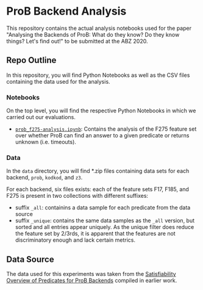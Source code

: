 # ProB Backend Analysis

This repository contains the actual analysis notebooks used for the paper
"Analysing the Backends of ProB:
  What do they know? Do they know things? Let's find out!"
to be submitted at the ABZ 2020.

## Repo Outline

In this repository, you will find Python Notebooks as well as the CSV files
containing the data used for the analysis.

### Notebooks

On the top level, you will find the respective Python Notebooks in which we
carried out our evaluations.

* [`prob_f275-analysis.ipynb`](prob_f275-analysis.ipynb):
  Contains the analysis of the F275 feature set over whether
  ProB can find an answer to a given predicate or returns unknown
  (i.e. timeouts).

### Data

In the `data` directory, you will find *.zip files containing
data sets for each backend, `prob`, `kodkod`, and `z3`.

For each backend, six files exists:
each of the feature sets F17, F185, and F275
is present in two collections with different suffixes:

* suffix `_all`:
  containins a data sample for each predicate from the data source
* suffix `_unique`:
  contains the same data samples as the `_all` version,
  but sorted and all entries appear uniquely.
  As the unique filter does reduce the feature set by 2/3rds,
  it is apparent that the features are not discriminatory enough and lack
  certain metrics.

## Data Source

The data used for this experiments was taken from the
[Satisfiability Overview of Predicates for ProB Backends](https://github.com/hhu-stups/prob-examples-metadata/tree/master/b-predicates)
compiled in earlier work.
